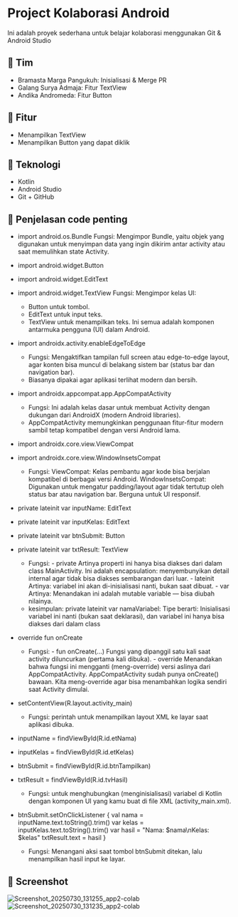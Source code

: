 # Project Kolaborasi Android

Ini adalah proyek sederhana untuk belajar kolaborasi menggunakan Git & Android Studio

## 👥 Tim
- Bramasta Marga Pangukuh: Inisialisasi & Merge PR
- Galang Surya Admaja: Fitur TextView
- Andika Andromeda: Fitur Button
  
## 📱 Fitur
- Menampilkan TextView
- Menampilkan Button yang dapat diklik

## 🔧 Teknologi
- Kotlin
- Android Studio
- Git + GitHub

## 📸 Penjelasan code penting
- import android.os.Bundle
  Fungsi: Mengimpor Bundle, yaitu objek yang digunakan untuk menyimpan data yang ingin dikirim antar activity atau saat memulihkan state Activity.
  
- import android.widget.Button
- import android.widget.EditText
- import android.widget.TextView
  Fungsi: Mengimpor kelas UI:
  - Button untuk tombol.
  - EditText untuk input teks.
  - TextView untuk menampilkan teks.
  Ini semua adalah komponen antarmuka pengguna (UI) dalam Android.

- import androidx.activity.enableEdgeToEdge
  - Fungsi: Mengaktifkan tampilan full screen atau edge-to-edge layout, agar konten bisa muncul di belakang sistem bar (status bar dan         navigation bar).
  - Biasanya dipakai agar aplikasi terlihat modern dan bersih.
  
- import androidx.appcompat.app.AppCompatActivity
  - Fungsi: Ini adalah kelas dasar untuk membuat Activity dengan dukungan dari AndroidX (modern Android libraries).
  - AppCompatActivity memungkinkan penggunaan fitur-fitur modern sambil tetap kompatibel dengan versi Android lama.
  
- import androidx.core.view.ViewCompat
- import androidx.core.view.WindowInsetsCompat
  - Fungsi: ViewCompat: Kelas pembantu agar kode bisa berjalan kompatibel di berbagai versi Android.
          WindowInsetsCompat: Digunakan untuk mengatur padding/layout agar tidak tertutup oleh status bar atau navigation bar. Berguna untuk UI responsif.

- private lateinit var inputName: EditText
- private lateinit var inputKelas: EditText
- private lateinit var btnSubmit: Button
- private lateinit var txtResult: TextView
  - Fungsi: - private
            Artinya properti ini hanya bisa diakses dari dalam class MainActivity.
            Ini adalah encapsulation: menyembunyikan detail internal agar tidak bisa diakses sembarangan dari luar.
          - lateinit
            Artinya: variabel ini akan di-inisialisasi nanti, bukan saat dibuat.
          - var
            Artinya: Menandakan ini adalah mutable variable — bisa diubah nilainya.
  - kesimpulan: private lateinit var namaVariabel: Tipe
              berarti:
              Inisialisasi variabel ini nanti (bukan saat deklarasi), dan variabel ini hanya bisa diakses dari dalam class

- override fun onCreate
  - Fungsi: - fun onCreate(...)
            Fungsi yang dipanggil satu kali saat activity diluncurkan (pertama kali dibuka).
          - override
            Menandakan bahwa fungsi ini mengganti (meng-override) versi aslinya dari AppCompatActivity.
            AppCompatActivity sudah punya onCreate() bawaan.
            Kita meng-override agar bisa menambahkan logika sendiri saat Activity dimulai.
  
- setContentView(R.layout.activity_main)
  - Fungsi: perintah untuk menampilkan layout XML ke layar saat aplikasi dibuka.
  
- inputName = findViewById(R.id.etNama)
- inputKelas = findViewById(R.id.etKelas)
- btnSubmit = findViewById(R.id.btnTampilkan)
- txtResult = findViewById(R.id.tvHasil)
  - Fungsi: untuk menghubungkan (menginisialisasi) variabel di Kotlin dengan komponen UI yang kamu buat di file XML (activity_main.xml).

- btnSubmit.setOnClickListener {
    val nama = inputName.text.toString().trim()
    var kelas = inputKelas.text.toString().trim()
    var hasil = "Nama: $nama\nKelas: $kelas"
    txtResult.text = hasil
  }
  - Fungsi: Menangani aksi saat tombol btnSubmit ditekan, lalu menampilkan hasil input ke layar.

## 📸 Screenshot
![Screenshot_20250730_131255_app2-colab](https://github.com/user-attachments/assets/f6471f99-fecf-47f5-a6d2-2248f650eb0d)
![Screenshot_20250730_131235_app2-colab](https://github.com/user-attachments/assets/9814ebfb-bcce-4f3c-8d84-4ba0703e99cd)

  
